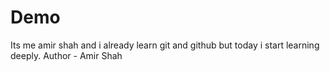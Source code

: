 # Demo
Its me amir shah and i already learn git and github but today i start learning deeply.
Author - Amir Shah
